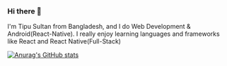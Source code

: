 ### Hi there 👋
I'm Tipu Sultan from Bangladesh, and I do Web Development & Android(React-Native). 
I really enjoy learning languages and frameworks like React and React Native(Full-Stack)

[![Anurag's GitHub stats](https://github-readme-stats.vercel.app/api?username=T3sultan)](https://github.com/anuraghazra/github-readme-stats)
